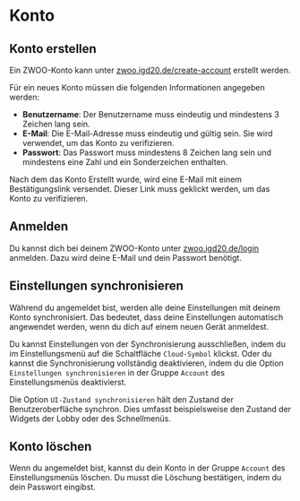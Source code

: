 # Konto

## Konto erstellen

Ein ZWOO-Konto kann unter [zwoo.igd20.de/create-account](https://zwoo.igd20.de/create-account) erstellt werden.

Für ein neues Konto müssen die folgenden Informationen angegeben werden:

- **Benutzername**: Der Benutzername muss eindeutig und mindestens 3 Zeichen lang sein.
- **E-Mail**: Die E-Mail-Adresse muss eindeutig und gültig sein. Sie wird verwendet, um das Konto zu verifizieren.
- **Passwort**: Das Passwort muss mindestens 8 Zeichen lang sein und mindestens eine Zahl und ein Sonderzeichen enthalten.

Nach dem das Konto Erstellt wurde, wird eine E-Mail mit einem Bestätigungslink versendet. Dieser Link muss geklickt werden, um das Konto zu verifizieren.

## Anmelden

Du kannst dich bei deinem ZWOO-Konto unter [zwoo.igd20.de/login](https://zwoo.igd20.de/login) anmelden. Dazu wird deine E-Mail und dein Passwort benötigt.

## Einstellungen synchronisieren

Während du angemeldet bist, werden alle deine Einstellungen mit deinem Konto synchronisiert. Das bedeutet, dass deine Einstellungen automatisch angewendet werden, wenn du dich auf einem neuen Gerät anmeldest.

Du kannst Einstellungen von der Synchronisierung ausschließen, indem du im Einstellungsmenü auf die Schaltfläche `Cloud-Symbol` klickst. Oder du kannst die Synchronisierung vollständig deaktivieren, indem du die Option `Einstellungen synchronisieren` in der Gruppe `Account` des Einstellungsmenüs deaktivierst.

Die Option `UI-Zustand synchronisieren` hält den Zustand der Benutzeroberfläche synchron. Dies umfasst beispielsweise den Zustand der Widgets der Lobby oder des Schnellmenüs.

## Konto löschen

Wenn du angemeldet bist, kannst du dein Konto in der Gruppe `Account` des Einstellungsmenüs löschen. Du musst die Löschung bestätigen, indem du dein Passwort eingibst.
